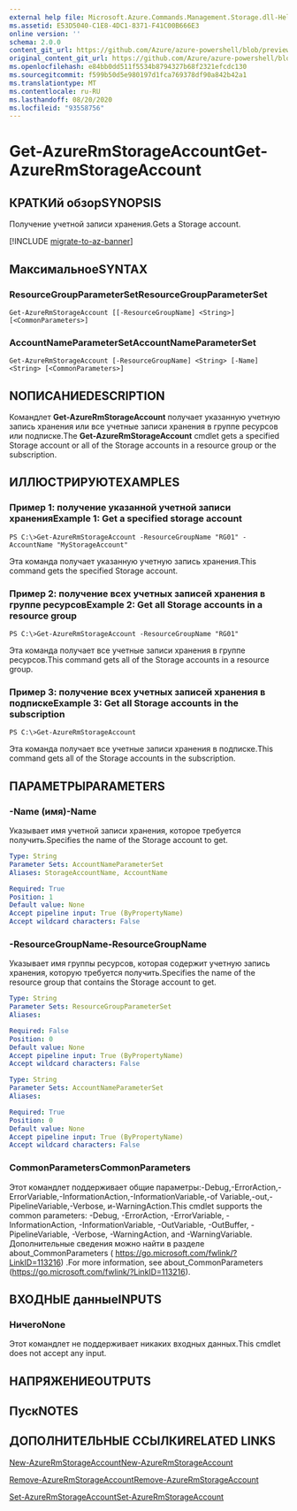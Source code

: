 ```yaml
---
external help file: Microsoft.Azure.Commands.Management.Storage.dll-Help.xml
ms.assetid: E53D5040-C1E8-4DC1-8371-F41C00B666E3
online version: ''
schema: 2.0.0
content_git_url: https://github.com/Azure/azure-powershell/blob/preview/src/ResourceManager/Storage/Commands.Management.Storage/help/Get-AzureRmStorageAccount.md
original_content_git_url: https://github.com/Azure/azure-powershell/blob/preview/src/ResourceManager/Storage/Commands.Management.Storage/help/Get-AzureRmStorageAccount.md
ms.openlocfilehash: e84bb0dd511f5534b8794327b68f2321efcdc130
ms.sourcegitcommit: f599b50d5e980197d1fca769378df90a842b42a1
ms.translationtype: MT
ms.contentlocale: ru-RU
ms.lasthandoff: 08/20/2020
ms.locfileid: "93558756"
---
```

# <span data-ttu-id="d30c9-101">Get-AzureRmStorageAccount</span><span class="sxs-lookup"><span data-stu-id="d30c9-101">Get-AzureRmStorageAccount</span></span>

## <span data-ttu-id="d30c9-102">КРАТКИй обзор</span><span class="sxs-lookup"><span data-stu-id="d30c9-102">SYNOPSIS</span></span>
<span data-ttu-id="d30c9-103">Получение учетной записи хранения.</span><span class="sxs-lookup"><span data-stu-id="d30c9-103">Gets a Storage account.</span></span>

[!INCLUDE [migrate-to-az-banner](../../includes/migrate-to-az-banner.md)]

## <span data-ttu-id="d30c9-104">Максимальное</span><span class="sxs-lookup"><span data-stu-id="d30c9-104">SYNTAX</span></span>

### <span data-ttu-id="d30c9-105">ResourceGroupParameterSet</span><span class="sxs-lookup"><span data-stu-id="d30c9-105">ResourceGroupParameterSet</span></span>
```
Get-AzureRmStorageAccount [[-ResourceGroupName] <String>] [<CommonParameters>]
```

### <span data-ttu-id="d30c9-106">AccountNameParameterSet</span><span class="sxs-lookup"><span data-stu-id="d30c9-106">AccountNameParameterSet</span></span>
```
Get-AzureRmStorageAccount [-ResourceGroupName] <String> [-Name] <String> [<CommonParameters>]
```

## <span data-ttu-id="d30c9-107">NОПИСАНИЕ</span><span class="sxs-lookup"><span data-stu-id="d30c9-107">DESCRIPTION</span></span>
<span data-ttu-id="d30c9-108">Командлет **Get-AzureRmStorageAccount** получает указанную учетную запись хранения или все учетные записи хранения в группе ресурсов или подписке.</span><span class="sxs-lookup"><span data-stu-id="d30c9-108">The **Get-AzureRmStorageAccount** cmdlet gets a specified Storage account or all of the Storage accounts in a resource group or the subscription.</span></span>

## <span data-ttu-id="d30c9-109">ИЛЛЮСТРИРУЮТ</span><span class="sxs-lookup"><span data-stu-id="d30c9-109">EXAMPLES</span></span>

### <span data-ttu-id="d30c9-110">Пример 1: получение указанной учетной записи хранения</span><span class="sxs-lookup"><span data-stu-id="d30c9-110">Example 1: Get a specified storage account</span></span>
```
PS C:\>Get-AzureRmStorageAccount -ResourceGroupName "RG01" -AccountName "MyStorageAccount"
```

<span data-ttu-id="d30c9-111">Эта команда получает указанную учетную запись хранения.</span><span class="sxs-lookup"><span data-stu-id="d30c9-111">This command gets the specified Storage account.</span></span>

### <span data-ttu-id="d30c9-112">Пример 2: получение всех учетных записей хранения в группе ресурсов</span><span class="sxs-lookup"><span data-stu-id="d30c9-112">Example 2: Get all Storage accounts in a resource group</span></span>
```
PS C:\>Get-AzureRmStorageAccount -ResourceGroupName "RG01"
```

<span data-ttu-id="d30c9-113">Эта команда получает все учетные записи хранения в группе ресурсов.</span><span class="sxs-lookup"><span data-stu-id="d30c9-113">This command gets all of the Storage accounts in a resource group.</span></span>

### <span data-ttu-id="d30c9-114">Пример 3: получение всех учетных записей хранения в подписке</span><span class="sxs-lookup"><span data-stu-id="d30c9-114">Example 3:  Get all Storage accounts in the subscription</span></span>
```
PS C:\>Get-AzureRmStorageAccount
```

<span data-ttu-id="d30c9-115">Эта команда получает все учетные записи хранения в подписке.</span><span class="sxs-lookup"><span data-stu-id="d30c9-115">This command gets all of the Storage accounts in the subscription.</span></span>

## <span data-ttu-id="d30c9-116">ПАРАМЕТРЫ</span><span class="sxs-lookup"><span data-stu-id="d30c9-116">PARAMETERS</span></span>

### <span data-ttu-id="d30c9-117">-Name (имя)</span><span class="sxs-lookup"><span data-stu-id="d30c9-117">-Name</span></span>
<span data-ttu-id="d30c9-118">Указывает имя учетной записи хранения, которое требуется получить.</span><span class="sxs-lookup"><span data-stu-id="d30c9-118">Specifies the name of the Storage account to get.</span></span>

```yaml
Type: String
Parameter Sets: AccountNameParameterSet
Aliases: StorageAccountName, AccountName

Required: True
Position: 1
Default value: None
Accept pipeline input: True (ByPropertyName)
Accept wildcard characters: False
```

### <span data-ttu-id="d30c9-119">-ResourceGroupName</span><span class="sxs-lookup"><span data-stu-id="d30c9-119">-ResourceGroupName</span></span>
<span data-ttu-id="d30c9-120">Указывает имя группы ресурсов, которая содержит учетную запись хранения, которую требуется получить.</span><span class="sxs-lookup"><span data-stu-id="d30c9-120">Specifies the name of the resource group that contains the Storage account to get.</span></span>

```yaml
Type: String
Parameter Sets: ResourceGroupParameterSet
Aliases:

Required: False
Position: 0
Default value: None
Accept pipeline input: True (ByPropertyName)
Accept wildcard characters: False
```

```yaml
Type: String
Parameter Sets: AccountNameParameterSet
Aliases:

Required: True
Position: 0
Default value: None
Accept pipeline input: True (ByPropertyName)
Accept wildcard characters: False
```

### <span data-ttu-id="d30c9-121">CommonParameters</span><span class="sxs-lookup"><span data-stu-id="d30c9-121">CommonParameters</span></span>
<span data-ttu-id="d30c9-122">Этот командлет поддерживает общие параметры:-Debug,-ErrorAction,-ErrorVariable,-InformationAction,-InformationVariable,-of Variable,-out,-PipelineVariable,-Verbose, и-WarningAction.</span><span class="sxs-lookup"><span data-stu-id="d30c9-122">This cmdlet supports the common parameters: -Debug, -ErrorAction, -ErrorVariable, -InformationAction, -InformationVariable, -OutVariable, -OutBuffer, -PipelineVariable, -Verbose, -WarningAction, and -WarningVariable.</span></span> <span data-ttu-id="d30c9-123">Дополнительные сведения можно найти в разделе about_CommonParameters ( https://go.microsoft.com/fwlink/?LinkID=113216) .</span><span class="sxs-lookup"><span data-stu-id="d30c9-123">For more information, see about_CommonParameters (https://go.microsoft.com/fwlink/?LinkID=113216).</span></span>

## <span data-ttu-id="d30c9-124">ВХОДНЫЕ данные</span><span class="sxs-lookup"><span data-stu-id="d30c9-124">INPUTS</span></span>

### <span data-ttu-id="d30c9-125">Ничего</span><span class="sxs-lookup"><span data-stu-id="d30c9-125">None</span></span>
<span data-ttu-id="d30c9-126">Этот командлет не поддерживает никаких входных данных.</span><span class="sxs-lookup"><span data-stu-id="d30c9-126">This cmdlet does not accept any input.</span></span>

## <span data-ttu-id="d30c9-127">НАПРЯЖЕНИЕ</span><span class="sxs-lookup"><span data-stu-id="d30c9-127">OUTPUTS</span></span>

## <span data-ttu-id="d30c9-128">Пуск</span><span class="sxs-lookup"><span data-stu-id="d30c9-128">NOTES</span></span>

## <span data-ttu-id="d30c9-129">ДОПОЛНИТЕЛЬНЫЕ ССЫЛКИ</span><span class="sxs-lookup"><span data-stu-id="d30c9-129">RELATED LINKS</span></span>

[<span data-ttu-id="d30c9-130">New-AzureRmStorageAccount</span><span class="sxs-lookup"><span data-stu-id="d30c9-130">New-AzureRmStorageAccount</span></span>](./New-AzureRmStorageAccount.md)

[<span data-ttu-id="d30c9-131">Remove-AzureRmStorageAccount</span><span class="sxs-lookup"><span data-stu-id="d30c9-131">Remove-AzureRmStorageAccount</span></span>](./Remove-AzureRmStorageAccount.md)

[<span data-ttu-id="d30c9-132">Set-AzureRmStorageAccount</span><span class="sxs-lookup"><span data-stu-id="d30c9-132">Set-AzureRmStorageAccount</span></span>](./Set-AzureRmStorageAccount.md)
